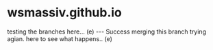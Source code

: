wsmassiv.github.io
==================
testing the branches here... (e)
--- Success merging this branch trying agian. here to see what happens.. (e)
